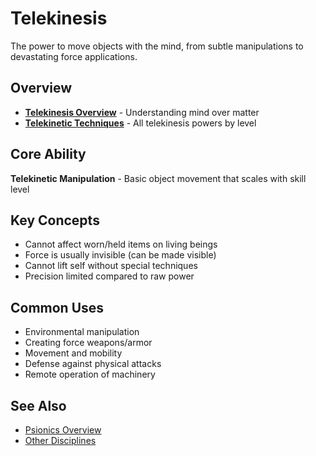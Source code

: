 # Telekinesis

The power to move objects with the mind, from subtle manipulations to devastating force applications.

## Overview
- **[Telekinesis Overview](telekinesis-overview.md)** - Understanding mind over matter
- **[Telekinetic Techniques](telekinetic-techniques.md)** - All telekinesis powers by level

## Core Ability
**Telekinetic Manipulation** - Basic object movement that scales with skill level

## Key Concepts
- Cannot affect worn/held items on living beings
- Force is usually invisible (can be made visible)
- Cannot lift self without special techniques
- Precision limited compared to raw power

## Common Uses
- Environmental manipulation
- Creating force weapons/armor
- Movement and mobility
- Defense against physical attacks
- Remote operation of machinery

## See Also
- [Psionics Overview](../../psionics-overview.md)
- [Other Disciplines](../)